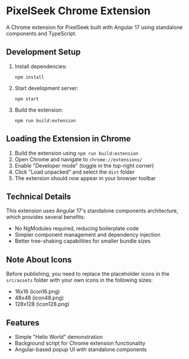 # PixelSeek Chrome Extension

A Chrome extension for PixelSeek built with Angular 17 using standalone components and TypeScript.

## Development Setup

1. Install dependencies:
   ```
   npm install
   ```

2. Start development server:
   ```
   npm start
   ```

3. Build the extension:
   ```
   npm run build:extension
   ```

## Loading the Extension in Chrome

1. Build the extension using `npm run build:extension`
2. Open Chrome and navigate to `chrome://extensions/`
3. Enable "Developer mode" (toggle in the top-right corner)
4. Click "Load unpacked" and select the `dist` folder
5. The extension should now appear in your browser toolbar

## Technical Details

This extension uses Angular 17's standalone components architecture, which provides several benefits:
- No NgModules required, reducing boilerplate code
- Simpler component management and dependency injection
- Better tree-shaking capabilities for smaller bundle sizes

## Note About Icons

Before publishing, you need to replace the placeholder icons in the `src/assets` folder with your own icons in the following sizes:
- 16x16 (icon16.png)
- 48x48 (icon48.png)
- 128x128 (icon128.png)

## Features

- Simple "Hello World" demonstration
- Background script for Chrome extension functionality
- Angular-based popup UI with standalone components 